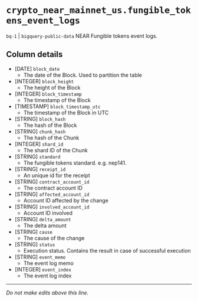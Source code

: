 # `crypto_near_mainnet_us.fungible_tokens_event_logs`
`bq-1` | `bigquery-public-data`
NEAR Fungible tokens event logs.

## Column details
* [DATE]      `block_date`
  - The date of the Block. Used to partition the table
* [INTEGER]   `block_height`
  - The height of the Block
* [INTEGER]   `block_timestamp`
  - The timestamp of the Block
* [TIMESTAMP] `block_timestamp_utc`
  - The timestamp of the Block in UTC
* [STRING]    `block_hash`
  - The hash of the Block
* [STRING]    `chunk_hash`
  - The hash of the Chunk
* [INTEGER]   `shard_id`
  - The shard ID of the Chunk
* [STRING]    `standard`
  - The fungible tokens standard. e.g. nep141. 
* [STRING]    `receipt_id`
  - An unique id for the receipt
* [STRING]    `contract_account_id`
  - The contract account ID
* [STRING]    `affected_account_id`
  - Account ID affected by the change
* [STRING]    `involved_account_id`
  - Account ID involved
* [STRING]    `delta_amount`
  - The delta amount
* [STRING]    `cause`
  - The cause of the change
* [STRING]    `status`
  - Execution status. Contains the result in case of successful execution
* [STRING]    `event_memo`
  - The event log memo
* [INTEGER]   `event_index`
  - The event log index

-------------------------------------------------------------------------------
*Do not make edits above this line.*

